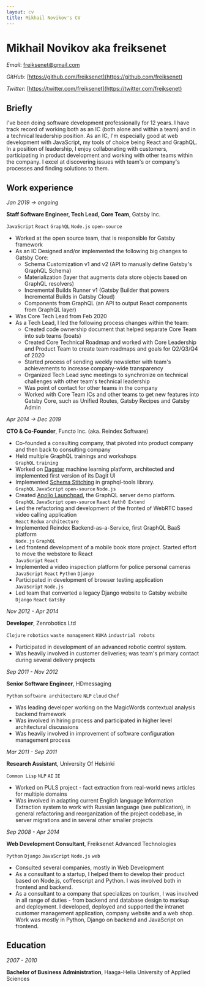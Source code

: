 ```yaml
---
layout: cv
title: Mikhail Novikov's CV
---
```


# Mikhail Novikov aka freiksenet

<!-- Hard-working generalist, who operates autonomously and has high risk tolerance. -->

_Email_: freiksenet@gmail.com

_GitHub_: [https://github.com/freiksenet](https://github.com/freiksenet)

_Twitter_: [https://twitter.com/freiksenet](https://twitter.com/freiksenet)

## Briefly

I've been doing software development professionally for 12 years. I have track record of working both as an IC (both alone and within a team) and in a technical leadership position. As an IC, I'm especially good at web development with JavaScript, my tools of choice being React and GraphQL. In a position of leadership, I enjoy collaborating with customers, participating in product development and working with other teams within the company. I excel at discovering issues with team's or company's processes and finding solutions to them.

<!-- ## GraphQL Consulting and Training

I'm available for GraphQL, React and React Native remote consulting. My rate is €200/h (\$225/h). I'm available both for full-time and part-time projects of any length; however ideal project for me is 3 to 6 month long and either full-time or 80%.

Examples of projects, where I'd be a great fit, are:

- Designing and implementing the transition of your app to GraphQL
- Designing or reviewing the architecture of your new GraphQL app
- Delivering a critical feature in a time-constrained environment
- Support your organization's use of graphql open source libraries, like `graphql-js` or `graphql-tools`, by fixing bugs or implementing new features

I also offer on-site training within Europe, both for server-side and client-side GraphQL. Training costs €7500 per day of training. -->

## Work experience

_Jan 2019 -> ongoing_

**Staff Software Engineer, Tech Lead, Core Team**, Gatsby Inc.

`JavaScript` `React` `GraphQL` `Node.js` `open-source`

- Worked at the open source team, that is responsible for Gatsby framework <br/>
- As an IC Designed and/or implemented the following big changes to Gatsby Core:
  - Schema Customization v1 and v2 (API to manually define Gatsby's GraphQL Schema)
  - Materialization (layer that augments data store objects based on GraphQL resolvers)
  - Incremental Builds Runner v1 (Gatsby Builder that powers Incremental Builds in Gatsby Cloud)
  - Components from GraphQL (an API to output React components from GraphQL layer)
- Was Core Tech Lead from Feb 2020
- As a Tech Lead, I led the following process changes within the team:
  - Created code ownership document that helped separate Core Team into sub teams (boats)
  - Created Core Technical Roadmap and worked with Core Leadership and Product Team to create team roadmaps and goals for Q2/Q3/Q4 of 2020
  - Started process of sending weekly newsletter with team's achievements to increase company-wide transparency
  - Organized Tech Lead sync meetings to synchronize on technical challenges with other team's technical leadership
  - Was point of contact for other teams in the company
  - Worked with Core Team ICs and other teams to get new features into Gatsby Core, such as Unified Routes, Gatsby Recipes and Gatsby Admin

_Apr 2014 -> Dec 2019_

**CTO & Co-Founder**, Functo Inc. (aka. Reindex Software)

- Co-founded a consulting company, that pivoted into product company and then back to consulting company
- Held multiple GraphQL trainings and workshops <br/> `GraphQL` `training`
- Worked on [Dagster](https://github.com/dagster-io/dagster) machine learning platform, architected and implemented first version of its Dagit UI
- Implemented [Schema Stitching](https://dev-blog.apollodata.com/graphql-schema-stitching-8af23354ac37) in graphql-tools library. <br/>
  `GraphQL` `JavaScript` `open-source` `Node.js`
- Created [Apollo Launchpad](https://dev-blog.apollodata.com/introducing-launchpad-the-graphql-server-demo-platform-cc4e7481fcba), the GraphQL server demo platform. <br/>
  `GraphQL` `JavaScript` `open-source` `React` `Auth0 Extend`
- Led the refactoring and development of the fronted of WebRTC based video calling application <br/> `React` `Redux` `architecture`
- Implemented Reindex Backend-as-a-Service, first GraphQL BaaS platform <br/>
  `Node.js` `GraphQL`
- Led frontend development of a mobile book store project. Started effort to move the webstore to React <br/> `JavaScript` `React`
- Implemented a video inspection platform for police personal cameras <br/>
  `JavaScript` `React` `Python` `Django`
- Participated in development of browser testing application <br/>
  `JavaScript` `Node.js`
- Led team that converted a legacy Django website to Gatsby website <br/>
  `Django` `React` `Gatsby`

_Nov 2012 - Apr 2014_

**Developer**, Zenrobotics Ltd

`Clojure` `robotics` `waste management` `KUKA` `industrial robots`

- Participated in development of an advanced robotic control system.
- Was heavily involved in customer deliveries; was team's primary contact during several delivery projects

_Sep 2011 - Nov 2012_

**Senior Software Engineer**, HDmessaging

`Python` `software architecture` `NLP` `cloud` `Chef`

- Was leading developer working on the MagicWords contextual analysis backend framework
- Was involved in hiring process and participated in higher level architectural discussions
- Was heavily involved in improvement of software configuration management process

_Mar 2011 - Sep 2011_

**Research Assistant**, University Of Helsinki

`Common Lisp` `NLP` `AI` `IE`

- Worked on PULS project - fact extraction from real-world news articles for multiple domains
- Was involved in adapting current English language Information Extraction system to work with Russian language (see publication), in general refactoring and reorganization of the project codebase, in server migrations and in several other smaller projects

_Sep 2008 - Apr 2014_

**Web Development Consultant**, Freiksenet Advanced Technologies

`Python` `Django` `JavaScript` `Node.js` `web`

- Consulted several companies, mostly in Web Development
- As a consultant to a startup, I helped them to develop their product based on Node.js, coffeescript and Python. I was involved both in frontend and backend.
- As a consultant to a company that specializes on tourism, I was involved in all range of duties - from backend and database design to markup and deployment. I developed, deployed and supported the intranet customer management application, company website and a web shop. Work was mostly in Python, Django on backend and JavaScript on frontend.

## Education

_2007 - 2010_

**Bachelor of Business Administration**, Haaga-Helia University of Applied Sciences

<!-- ### Footer

Last updated: March 2018 -->
